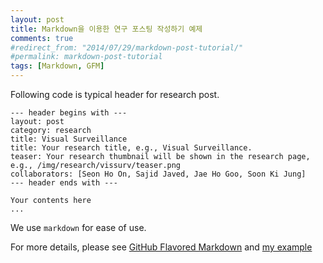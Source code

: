```yaml
---
layout: post
title: Markdown을 이용한 연구 포스팅 작성하기 예제
comments: true
#redirect_from: "2014/07/29/markdown-post-tutorial/"
#permalink: markdown-post-tutorial
tags: [Markdown, GFM]
---
```


Following code is typical header for research post.

```
--- header begins with ---
layout: post
category: research
title: Visual Surveillance
title: Your research title, e.g., Visual Surveillance.
teaser: Your research thumbnail will be shown in the research page, e.g., /img/research/vissurv/teaser.png
collaborators: [Seon Ho On, Sajid Javed, Jae Ho Goo, Soon Ki Jung]
--- header ends with ---

Your contents here
...

```

We use `markdown` for ease of use.

For more details, please see [GitHub Flavored Markdown](https://help.github.com/articles/github-flavored-markdown) and [my example](https://dl.dropboxusercontent.com/u/6516457/blog/data/2012-08-01-visual-surveillance.md)
